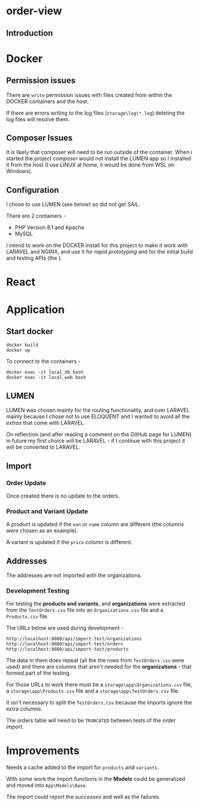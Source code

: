 # order-view

## Introduction

# Docker

## Permission issues

There are `write` permission issues with files created from within the DOCKER containers and the host.

If there are errors writing to the log files (`storage\log\*.log`) deleting the log files will resolve them.

## Composer Issues

It is likely that composer will need to be run outside of the container. When i started the project _composer_ would not install the LUMEN app so I installed it from the host (I use LINUX at home, it would be done from WSL on Windows).

## Configuration

I chose to use LUMEN (see below) so did not get SAIL.

There are 2 containers -

- PHP Version 8.1 and Apache
- MySQL

I intend to work on the DOCKER install for this project to make it work with LARAVEL and NGINX, and use it for _rapid prototyping_ and for the initial build and testing APIs (the ).

# React

# Application

## Start docker

```
docker build
docker up
```
To connect to the containers -

```
docker exec -it local_db bash
docker exec -it local_web bash
```

## LUMEN

LUMEN was chosen mainly for the routing functionality, and over LARAVEL mainly because I chose not to use ELOQUENT and I wanted to avoid all the _extras_ that come with LARAVEL.

On reflection (and after reading a comment on the GitHub page for LUMEN) in future my first choice will be LARAVEL - if I continue with this project it will be converted to LARAVEL.

## Import

### Order Update

Once created there is no update to the orders.

### Product and Variant Update

A product is updated if the `ean` or `name` column are different (the columns were chosen as an example).

A variant is updated if the `price` column is different.

## Addresses

The addresses are not imported with the organizations.

### Development Testing

For testing the **products and variants**, and **organizations** were extracted from the `TestOrders.csv` file into an `Organizations.csv` file and a `Products.csv` file.

The URLs below are used during development -

```
http://localhost:8080/api/import-test/organizations
http://localhost:8080/api/import-test/orders
http://localhost:8080/api/import-test/products
```

The data in them does repeat (all the the rows from `TestOrders.csv` were used) and there are columns that aren't needed for the **organizations** - that formed part of the testing.

For those URLs to work there must be a `storage\app\Organizations.csv` file, a `storage\app\Products.csv` file and a `storage\app\TestOrders.csv` file.

It isn't necessary to split the `TestOrders.csv` because the imports ignore the extra columns.

The orders table will need to be `TRUNCATED` between tests of the _order import_.

# Improvements

Needs a cache added to the import for `products` and `variants`.

With some work the import functions in the **Models** could be generalized and moved into `App\Models\Base`.

The import could report the *successes* and well as the failures.
